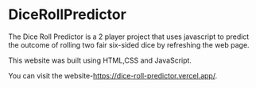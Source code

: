 # DiceRollPredictor

The Dice Roll Predictor is a 2 player project that uses javascript to predict the outcome of rolling two fair six-sided dice by refreshing the web page.

This website was built using HTML,CSS and JavaScript.

You can visit the website-https://dice-roll-predictor.vercel.app/.
